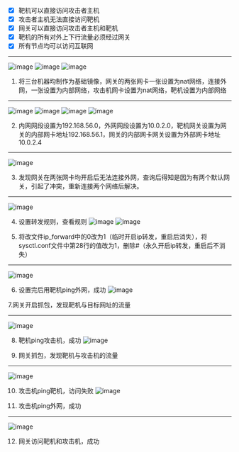 - [x] 靶机可以直接访问攻击者主机
- [x] 攻击者主机无法直接访问靶机
- [x] 网关可以直接访问攻击者主机和靶机
- [x] 靶机的所有对外上下行流量必须经过网关
- [x] 所有节点均可以访问互联网
***
![image](https://raw.githubusercontent.com/GameGamer/homework/master/picture/1.png)
![image](https://raw.githubusercontent.com/GameGamer/homework/master/picture/2.png)
![image](https://raw.githubusercontent.com/GameGamer/homework/master/picture/3.png)

1. 将三台机器均制作为基础镜像，网关的两张网卡一张设置为nat网络，连接外网，一张设置为内部网络，攻击机网卡设置为nat网络，靶机设置为内部网络
***
![image](https://raw.githubusercontent.com/GameGamer/homework/master/picture/4.png)
![image](https://raw.githubusercontent.com/GameGamer/homework/master/picture/5.png)
![image](https://raw.githubusercontent.com/GameGamer/homework/master/picture/6.png)
![image](https://raw.githubusercontent.com/GameGamer/homework/master/picture/7.png)

2. 内网网段设置为192.168.56.0，外网网段设置为10.0.2.0，靶机网关设置为网关的内部网卡地址192.168.56.1，网关的内部网卡网关设置为外部网卡地址10.0.2.4
***
![image](https://raw.githubusercontent.com/GameGamer/homework/master/picture/8.png)

3. 发现网关在两张网卡均开启后无法连接外网，查询后得知是因为有两个默认网关，引起了冲突，重新连接两个网络后解决。
***
![image](https://raw.githubusercontent.com/GameGamer/homework/master/picture/9.png)

4. 设置转发规则，查看规则
![image](https://raw.githubusercontent.com/GameGamer/homework/master/picture/10.png)
![image](https://raw.githubusercontent.com/GameGamer/homework/master/picture/11.png)

5. 将改文件ip_forward中的0改为1（临时开启ip转发，重启后消失），将sysctl.conf文件中第28行的值改为1，删除#（永久开启ip转发，重启后不消失）
***
![image](https://raw.githubusercontent.com/GameGamer/homework/master/picture/12.png)

6. 设置完后用靶机ping外网，成功
![image](https://raw.githubusercontent.com/GameGamer/homework/master/picture/13.png)

7.网关开启抓包，发现靶机与目标网址的流量
***
![image](https://raw.githubusercontent.com/GameGamer/homework/master/picture/14.png)

8. 靶机ping攻击机，成功
![image](https://raw.githubusercontent.com/GameGamer/homework/master/picture/15.png)

9. 网关抓包，发现靶机与攻击机的流量
***
![image](https://raw.githubusercontent.com/GameGamer/homework/master/picture/16.png)

10. 攻击机ping靶机，访问失败
![image](https://raw.githubusercontent.com/GameGamer/homework/master/picture/17.png)

11. 攻击机ping外网，成功
***
![image](https://raw.githubusercontent.com/GameGamer/homework/master/picture/18.png)

12. 网关访问靶机和攻击机，成功